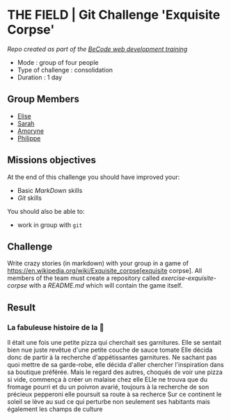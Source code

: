 # THE FIELD | Git Challenge 'Exquisite Corpse'

_Repo created as part of the [BeCode web development training](https://becode.org/fr/apprendre/developpeur-web-junior/)_

* Mode : group of four people
* Type of challenge : consolidation
* Duration : 1 day

## Group Members

* [Elise](https://github.com/eliseprts)
* [Sarah](https://github.com/sarah-jpro)
* [Amoryne](https://github.com/Amoryne)
* [Philippe](https://github.com/philouLeF)

## Missions objectives

At the end of this challenge you should have improved your:

* Basic *MarkDown* skills
* *Git* skills

You should also be able to:

* work in group with `git`

## Challenge

Write crazy stories (in markdown) with your group in a
game of https://en.wikipedia.org/wiki/Exquisite_corpse[exquisite corpse]. All
members of the team must create a repository called _exercise-exquisite-corpse_
with a _README.md_ which will contain the game itself.

## Result

### La fabuleuse histoire de la 🍕
Il était une fois une petite pizza qui cherchait ses garnitures.
Elle se sentait bien nue juste revêtue d'une petite couche de sauce tomate
Elle décida donc de partir à la recherche d'appétissantes garnitures.
Ne sachant pas quoi mettre de sa garde-robe, elle décida d'aller chercher l'inspiration dans sa boutique préférée. Mais le regard des autres, choqués de voir une pizza si vide, commença à créer un malaise chez elle
ELle ne trouva que du fromage pourri et du un poivron avarié, toujours à la recherche de son précieux pepperoni elle poursuit sa route à sa recherce
Sur ce continent le soleil se lève au sud ce qui perturbe non seulement ses habitants mais également les champs de culture
